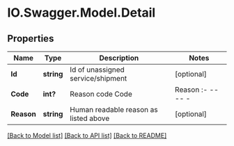 # IO.Swagger.Model.Detail
## Properties

Name | Type | Description | Notes
------------ | ------------- | ------------- | -------------
**Id** | **string** | Id of unassigned service/shipment | [optional] 
**Code** | **int?** | Reason code  Code   |  Reason :- -- -- -|:- -- -- -- -- 1 | cannot serve required skill 2 | cannot be visited within time window 3 | does not fit into any vehicle due to capacity 4 | cannot be assigned due to max distance constraint of vehicles 21 | could not be assigned due to relation constraint 22 | could not be assigned due to allowed vehicle constraint 23 | could not be assigned due to max-time-in-vehicle constraint 24 | driver does not need a break 25 | could not be assigned due to disallowed vehicle constraint 26 | could not be assigned due to max drive time constraint 27 | could not be assigned due to max job constraint 28 | could not be assigned due to max activity constraint 50 | underlying location cannot be accessed over road network by at least one vehicle  | [optional] 
**Reason** | **string** | Human readable reason as listed above | [optional] 

[[Back to Model list]](../README.md#documentation-for-models) [[Back to API list]](../README.md#documentation-for-api-endpoints) [[Back to README]](../README.md)


